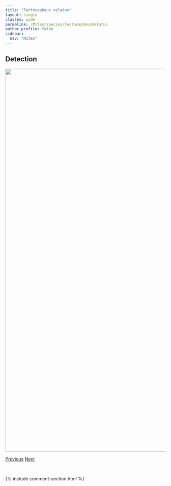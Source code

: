 ```yaml
---
title: "Tectocepheus velatus"
layout: single
classes: wide
permalink: /Mites/species/TectocepheusVelatus
author_profile: false
sidebar:
  nav: "Mites"
---
```


<h2>Detection</h2>

<a href="https://drive.google.com/uc?export=view&id=10rK3AqZy15N0OcBD_iB6nrprZzrHJMEt">
<img src="https://drive.google.com/uc?export=view&id=10rK3AqZy15N0OcBD_iB6nrprZzrHJMEt" height = "1200" width = "800">
</a>


<a href="/DevelopmentWebsite/Mites/species/TectocepheusSarekensis" class="pagination--pager" title="Tectocepheus sarekensis">Previous</a> <a href="/DevelopmentWebsite/Mites/species/TectoribatesAlcescampestris" class="pagination--pager" title="Tectoribates alcescampestris">Next</a>

<p>&nbsp;</p>

{% include comment-section.html %}
